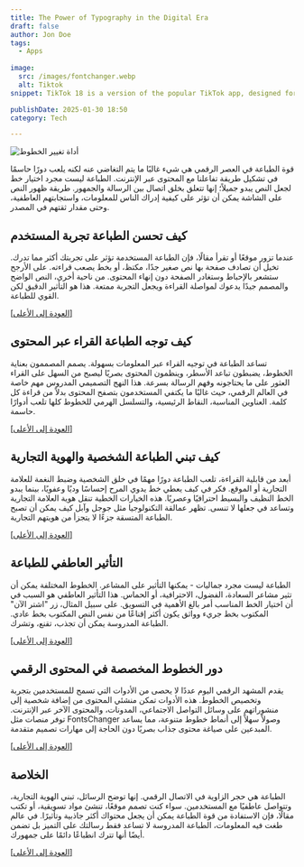 ```yaml
---
title: The Power of Typography in the Digital Era
draft: false
author: Jon Doe 
tags:
  - Apps
  
image:
  src: /images/fontchanger.webp
  alt: Tiktok
snippet: TikTok 18 is a version of the popular TikTok app, designed for users who want fewer restrictions on content.

publishDate: 2025-01-30 18:50
category: Tech

---
```


![أداة تغيير الخطوط](/images/fontchanger.webp "FontChanger - أداة لتغيير الخطوط")

قوة الطباعة في العصر الرقمي هي شيء غالبًا ما يتم التغاضي عنه لكنه يلعب دورًا حاسمًا في تشكيل طريقة تفاعلنا مع المحتوى عبر الإنترنت. الطباعة ليست مجرد اختيار خط لجعل النص يبدو جميلاً؛ إنها تتعلق بخلق اتصال بين الرسالة والجمهور. طريقة ظهور النص على الشاشة يمكن أن تؤثر على كيفية إدراك الناس للمعلومات، واستجابتهم العاطفية، وحتى مقدار ثقتهم في المصدر.

<a id="top"></a>

## كيف تحسن الطباعة تجربة المستخدم ##
عندما تزور موقعًا أو تقرأ مقالًا، فإن الطباعة المستخدمة تؤثر على تجربتك أكثر مما تدرك. تخيل أن تصادف صفحة بها نص صغير جدًا، مكتظ، أو بخط يصعب قراءته. على الأرجح ستشعر بالإحباط وستغادر الصفحة دون إنهاء المحتوى. من ناحية أخرى، النص الواضح والمصمم جيدًا يدعوك لمواصلة القراءة ويجعل التجربة ممتعة. هذا هو التأثير الدقيق لكن القوي للطباعة.

<a href="#top">[العودة إلى الأعلى]</a>

## كيف توجه الطباعة القراء عبر المحتوى ##
تساعد الطباعة في توجيه القراء عبر المعلومات بسهولة. يصمم المصممون بعناية الخطوط، يضبطون تباعد الأسطر، وينظمون المحتوى بصريًا ليصبح من السهل على القراء العثور على ما يحتاجونه وفهم الرسالة بسرعة. هذا النهج التصميمي المدروس مهم خاصة في العالم الرقمي، حيث غالبًا ما يكتفي المستخدمون بتصفح المحتوى بدلاً من قراءة كل كلمة. العناوين المناسبة، النقاط الرئيسية، والتسلسل الهرمي للخطوط كلها تلعب أدوارًا حاسمة.

<a href="#top">[العودة إلى الأعلى]</a>

## كيف تبني الطباعة الشخصية والهوية التجارية ##
أبعد من قابلية القراءة، تلعب الطباعة دورًا مهمًا في خلق الشخصية وضبط النغمة للعلامة التجارية أو الموقع. فكر في كيف يعطي خط يدوي المرح إحساسًا وديًا وعفويًا، بينما يبدو الخط النظيف والبسيط احترافيًا وعصريًا. هذه الخيارات الخطية تنقل هوية العلامة التجارية وتساعد في جعلها لا تنسى. تظهر عمالقة التكنولوجيا مثل جوجل وآبل كيف يمكن أن تصبح الطباعة المتسقة جزءًا لا يتجزأ من هويتهم التجارية.

<a href="#top">[العودة إلى الأعلى]</a>

## التأثير العاطفي للطباعة ##
الطباعة ليست مجرد جماليات - يمكنها التأثير على المشاعر. الخطوط المختلفة يمكن أن تثير مشاعر السعادة، الفضول، الاحترافية، أو الحماس. هذا التأثير العاطفي هو السبب في أن اختيار الخط المناسب أمر بالغ الأهمية في التسويق. على سبيل المثال، زر "اشتر الآن" المكتوب بخط جريء وواثق يكون أكثر إقناعًا من نفس النص المكتوب بخط عادي. الطباعة المدروسة يمكن أن تجذب، تقنع، وتشرك.

<a href="#top">[العودة إلى الأعلى]</a>

## دور الخطوط المخصصة في المحتوى الرقمي ##
يقدم المشهد الرقمي اليوم عددًا لا يحصى من الأدوات التي تسمح للمستخدمين بتجربة وتخصيص الخطوط. هذه الأدوات تمكن منشئي المحتوى من إضافة شخصية إلى منشوراتهم على وسائل التواصل الاجتماعي، المدونات، والمحتوى الآخر عبر الإنترنت. توفر منصات مثل FontsChanger وصولاً سهلاً إلى أنماط خطوط متنوعة، مما يساعد المبدعين على صياغة محتوى جذاب بصريًا دون الحاجة إلى مهارات تصميم متقدمة.

<a href="#top">[العودة إلى الأعلى]</a>

## الخلاصة ##
الطباعة هي حجر الزاوية في الاتصال الرقمي. إنها توضح الرسائل، تبني الهوية التجارية، وتتواصل عاطفيًا مع المستخدمين. سواء كنت تصمم موقعًا، تنشئ مواد تسويقية، أو تكتب مقالًا، فإن الاستفادة من قوة الطباعة يمكن أن يجعل محتواك أكثر جاذبية وتأثيرًا. في عالم طغت فيه المعلومات، الطباعة المدروسة لا تساعد فقط رسالتك على التميز بل تضمن أيضًا أنها تترك انطباعًا دائمًا على جمهورك.

<a href="#top">[العودة إلى الأعلى]</a>